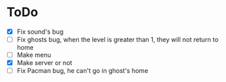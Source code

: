 # ToDo
- [X] Fix sound's bug
- [ ] Fix ghosts bug, when the level is greater than 1, they will not return to home
- [ ] Make menu
- [X] Make server or not  
- [ ] Fix Pacman bug, he can't go in ghost's home
